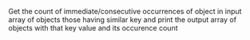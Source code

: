 Get the count of immediate/consecutive occurrences of object in input array of objects those having similar key and print the output array of objects with that key value and its occurence count